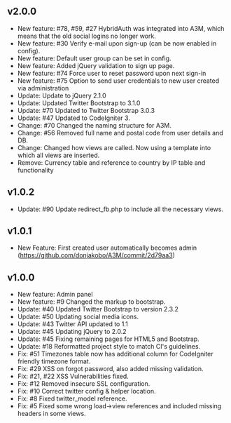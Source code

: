 ## v2.0.0
* New feature: #78, #59, #27 HybridAuth was integrated into A3M, which means that the old social logins no longer work.
* New feature: #30 Verify e-mail upon sign-up (can be now enabled in config).
* New feature: Default user group can be set in config.
* New feature: Added jQuery validation to sign up page.
* New feature: #74 Force user to reset password upon next sign-in
* New feature: #75 Option to send user credentials to new user created via administration
* Update: Update to jQuery 2.1.0
* Update: Updated Twitter Bootstrap to 3.1.0
* Update: #70 Updated to Twitter Bootstrap 3.0.3
* Update: #47 Updated to CodeIgniter 3.
* Change: #70 Changed the naming structure for A3M.
* Change: #56 Removed full name and postal code from user details and DB.
* Change: Changed how views are called. Now using a template into which all views are inserted.
* Remove: Currency table and reference to country by IP table and functionality

## v1.0.2
* Update: #90 Update redirect_fb.php to include all the necessary views.

## v1.0.1
* New Feature: First created user automatically becomes admin (https://github.com/donjakobo/A3M/commit/2d79aa3)

## v1.0.0
* New feature: Admin panel
* New feature: #9 Changed the markup to bootstrap.
* Update: #40 Updated Twitter Bootstrap to version 2.3.2
* Update: #50 Updating social media icons.
* Update: #43 Twitter API updated to 1.1
* Update: #45 Updating jQuery to 2.0.2
* Update: #45 Fixing remaining pages for HTML5 and Bootstrap.
* Update: #18 Reformatted project style to match CI's guidelines.
* Fix: #51 Timezones table now has additional column for CodeIgniter friendly timezone format.
* Fix: #29 XSS on forgot password, also added missing validation.
* Fix: #21, #22 XSS Vulnerabilities fixed.
* Fix: #12 Removed insecure SSL configuration.
* Fix: #10 Correct twitter config & helper location.
* Fix: #8 Fixed twitter_model reference.
* Fix: #5 Fixed some wrong load->view references and included missing headers in some views.

